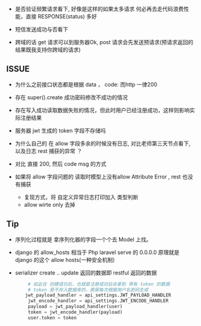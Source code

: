 - 是否验证频繁请求看下, 好像是这样的如果太多请求 何必再去走代码浪费性能，直接 RESPONSE(status) 多好
- 短信发送成功与否看下

- 跨域的话 get 请求可以到服务器Ok, post 请求会先发送预请求(预请求返回的结果既我支持你跨域的请求)




## ISSUE
- 为什么之前接口状态都是根据  data ， code: 而http 一律200

- 存在 super().create 成功密码修改不成功的情况
- 存在写入成功读取数据失败的情况，但此时用户已经注册成功，这样则影响实际注册结果

- 服务器 jwt 生成的 token 字段不存储吗

- 为什么自己的 在 allow 字段多余的时候没有日志, 对比老师第三天节点看下, 以及日志 rest 捕获的异常 ？

- 对比 直接 200, 然后 code msg 的方式

- 如果将 allow 字段问题的 读取时模型上没有allow Attribute Error , rest 也没有捕获
     
     - 复现方式，将 自定义异常日志打印加入 类型判断
     - allow wirte only 去掉

## Tip

- 序列化过程就是 拿序列化器的字段一个个去 Model 上找。

- django 的 allow_hosts 相当于 Php laravel serve 的 0.0.0.0  原理就是 django 的这个 allow hosts(一种安全机制)

- serializer create .. update 返回的数据即 restful 返回的数据

```python
        # 如此在 创建成功后，也就是注册成功后会拿到 带有 token 的数据
        # token 是不存入数据库的，屙屎每次根据用户名密码生成
       jwt_payload_handler = api_settings.JWT_PAYLOAD_HANDLER
        jwt_encode_handler = api_settings.JWT_ENCODE_HANDLER
        payload = jwt_payload_handler(user)
        token = jwt_encode_handler(payload)
        user.token = token
```
